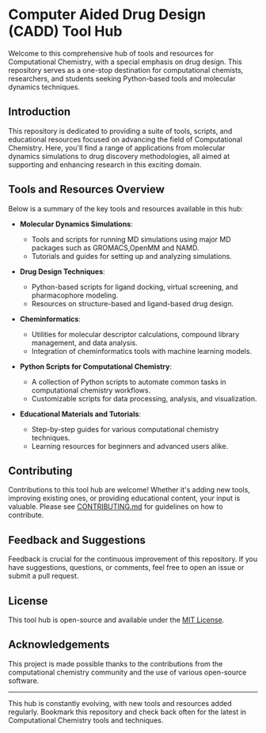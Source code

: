 # Computer Aided Drug Design (CADD) Tool Hub

Welcome to this comprehensive hub of tools and resources for Computational Chemistry, with a special emphasis on drug design. This repository serves as a one-stop destination for computational chemists, researchers, and students seeking Python-based tools and molecular dynamics techniques.

## Introduction

This repository is dedicated to providing a suite of tools, scripts, and educational resources focused on advancing the field of Computational Chemistry. Here, you'll find a range of applications from molecular dynamics simulations to drug discovery methodologies, all aimed at supporting and enhancing research in this exciting domain. 

## Tools and Resources Overview

Below is a summary of the key tools and resources available in this hub:

- **Molecular Dynamics Simulations**:
  - Tools and scripts for running MD simulations using major MD packages such as GROMACS,OpenMM and NAMD.
  - Tutorials and guides for setting up and analyzing simulations.

- **Drug Design Techniques**:
  - Python-based scripts for ligand docking, virtual screening, and pharmacophore modeling.
  - Resources on structure-based and ligand-based drug design.

- **Cheminformatics**:
  - Utilities for molecular descriptor calculations, compound library management, and data analysis.
  - Integration of cheminformatics tools with machine learning models.

- **Python Scripts for Computational Chemistry**:
  - A collection of Python scripts to automate common tasks in computational chemistry workflows.
  - Customizable scripts for data processing, analysis, and visualization.

- **Educational Materials and Tutorials**:
  - Step-by-step guides for various computational chemistry techniques.
  - Learning resources for beginners and advanced users alike.

## Contributing

Contributions to this tool hub are welcome! Whether it's adding new tools, improving existing ones, or providing educational content, your input is valuable. Please see [CONTRIBUTING.md](/contributing.md) for guidelines on how to contribute.

## Feedback and Suggestions

Feedback is crucial for the continuous improvement of this repository. If you have suggestions, questions, or comments, feel free to open an issue or submit a pull request.

## License

This tool hub is open-source and available under the [MIT License](/LICENSE).

## Acknowledgements

This project is made possible thanks to the contributions from the computational chemistry community and the use of various open-source software.

---

This hub is constantly evolving, with new tools and resources added regularly. Bookmark this repository and check back often for the latest in Computational Chemistry tools and techniques.

